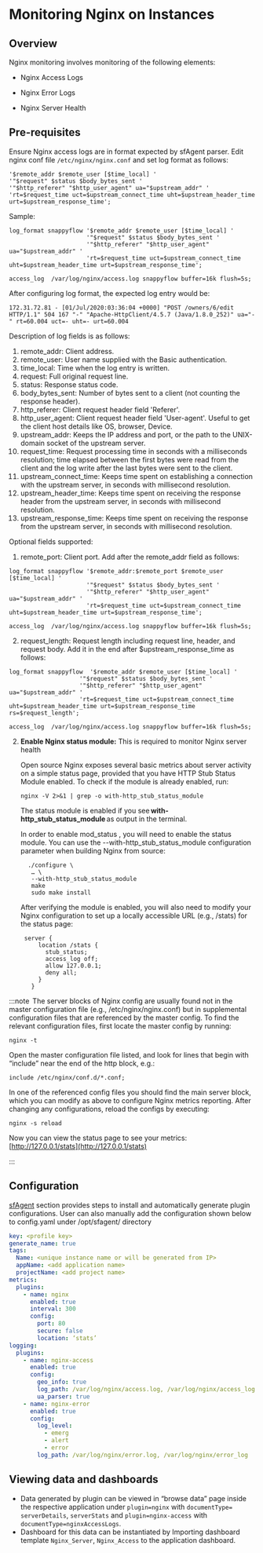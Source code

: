 # Monitoring Nginx on Instances

## Overview

Nginx monitoring involves monitoring of the following elements: 

- Nginx Access Logs
- Nginx Error Logs 

- Nginx Server Health 

## Pre-requisites 

Ensure Nginx access logs are in format expected by sfAgent parser. Edit nginx conf file `/etc/nginx/nginx.conf` and set log format as follows: 	

```
'$remote_addr $remote_user [$time_local] '  
'"$request" $status $body_bytes_sent ' 
'"$http_referer" "$http_user_agent" ua="$upstream_addr" ' 
'rt=$request_time uct=$upstream_connect_time uht=$upstream_header_time urt=$upstream_response_time'; 
```

Sample: 

```
log_format snappyflow '$remote_addr $remote_user [$time_local] '
                      '"$request" $status $body_bytes_sent '
                      '"$http_referer" "$http_user_agent" ua="$upstream_addr" '
                      'rt=$request_time uct=$upstream_connect_time uht=$upstream_header_time urt=$upstream_response_time';

access_log  /var/log/nginx/access.log snappyflow buffer=16k flush=5s;
```

After configuring log format, the expected log entry would be: 

```
172.31.72.81 - [01/Jul/2020:03:36:04 +0000] "POST /owners/6/edit HTTP/1.1" 504 167 "-" "Apache-HttpClient/4.5.7 (Java/1.8.0_252)" ua="-" rt=60.004 uct=- uht=- urt=60.004 
```

Description of log fields is as follows: 

<ol class="order_list">
    <li>remote_addr:  Client address.</li>
    <li>remote_user:  User name supplied with the Basic authentication.</li>
    <li>time_local:  Time when the log entry is written.</li>
    <li>request:  Full original request line.</li>
    <li>status:  Response status code.</li>
    <li>body_bytes_sent:  Number of bytes sent to a client (not counting the response header).</li>
    <li>http_referer:   Client request header field 'Referer'.</li>
    <li>http_user_agent:  Client request header field 'User-agent'. Useful to get the client host details like OS, browser, Device.</li>
    <li>upstream_addr:  Keeps the IP address and port, or the path to the UNIX-domain socket of the upstream server.</li>
    <li>request_time:  Request processing time in seconds with a milliseconds resolution; time elapsed between the first bytes were read from the client and the log write after the last bytes were sent to the client.</li>
    <li>upstream_connect_time:  Keeps time spent on establishing a connection with the upstream server, in seconds with millisecond resolution.</li>
    <li>upstream_header_time: Keeps time spent on receiving the response header from the upstream server, in seconds with millisecond resolution. </li>
    <li>upstream_response_time:  Keeps time spent on receiving the response from the upstream server, in seconds with millisecond resolution.</li>
</ol>

 Optional fields supported:

 1. remote_port:  Client port. Add after the remote_addr field as follows:

```
log_format snappyflow '$remote_addr:$remote_port $remote_user [$time_local] '
                      '"$request" $status $body_bytes_sent '
                      '"$http_referer" "$http_user_agent" ua="$upstream_addr" '
                      'rt=$request_time uct=$upstream_connect_time uht=$upstream_header_time urt=$upstream_response_time';
                                            
access_log  /var/log/nginx/access.log snappyflow buffer=16k flush=5s;
```
 2. request_length:  Request length including request line, header, and request body. Add it in the end after $upstream_response_time as follows:

```
log_format snappyflow  '$remote_addr $remote_user [$time_local] '
                    '"$request" $status $body_bytes_sent '
                    '"$http_referer" "$http_user_agent" ua="$upstream_addr" '
                    'rt=$request_time uct=$upstream_connect_time uht=$upstream_header_time urt=$upstream_response_time rs=$request_length';
                                          
access_log  /var/log/nginx/access.log snappyflow buffer=16k flush=5s;
```

2. **Enable Nginx status module:** This is required to monitor Nginx server health 

   Open source Nginx exposes several basic metrics about server activity on a simple status page, provided that you have HTTP Stub Status Module enabled. To check if the module is already enabled, run: 

   ```shell
   nginx -V 2>&1 | grep -o with-http_stub_status_module 
   ```

   The status module is enabled if you see **with-http_stub_status_module** as output in the terminal. 

   In order to enable mod_status , you will need to enable the status module. You can use the --with-http_stub_status_module configuration parameter when building Nginx from source: 

   ```shell
     ./configure \ 
      … \ 
      --with-http_stub_status_module 
      make 
      sudo make install
   ```

   After verifying the module is enabled, you will also need to modify your Nginx configuration to set up a locally accessible URL (e.g., /stats) for the status page: 

   ```
    server { 
        location /stats { 
          stub_status; 
          access_log off; 
          allow 127.0.0.1; 
          deny all; 
        } 
      } 
   ```

   

:::note
 The server blocks of Nginx config are usually found not in the master configuration file (e.g., /etc/nginx/nginx.conf) but in supplemental configuration files that are referenced by the master config. To find the relevant configuration files, first locate the master config by running: 

`nginx -t` 

Open the master configuration file listed, and look for lines that begin with “include” near the end of the http block, e.g.: 

 

`include /etc/nginx/conf.d/*.conf;`

In one of the referenced config files you should find the main server block, which you can modify as above to configure Nginx metrics reporting. After changing any configurations, reload the configs by executing: 

`nginx -s reload`

Now you can view the status page to see your metrics: 
[http://127.0.0.1/stats](http://127.0.0.1/stats)

:::



## Configuration 

 

[sfAgent](/docs/Quick_Start/getting_started#sfagent) section provides steps to install and automatically generate plugin configurations. User can also manually add the configuration shown below to config.yaml under /opt/sfagent/ directory 

```yaml
key: <profile key> 
generate_name: true 
tags: 
  Name: <unique instance name or will be generated from IP> 
  appName: <add application name> 
  projectName: <add project name> 
metrics: 
  plugins: 
    - name: nginx 
      enabled: true 
      interval: 300 
      config: 
        port: 80 
        secure: false 
        location: ‘stats’ 
logging: 
  plugins: 
    - name: nginx-access 
      enabled: true 
      config: 
        geo_info: true  
        log_path: /var/log/nginx/access.log, /var/log/nginx/access_log 
        ua_parser: true 
    - name: nginx-error 
      enabled: true 
      config: 
        log_level: 
          - emerg 
          - alert 
          - error 
        log_path: /var/log/nginx/error.log, /var/log/nginx/error_log 
```



## Viewing data and dashboards 

 

- Data generated by plugin can be viewed in “browse data” page inside the respective application under `plugin=nginx` with `documentType=` `serverDetails`, `serverStats` and `plugin=nginx-access` with `documentType=nginxAccessLogs`.
- Dashboard for this data can be instantiated by Importing dashboard template `Nginx_Server`, `Nginx_Access` to the application dashboard. 

 

